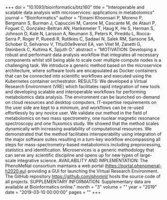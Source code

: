 +++
doi = "10.1093/bioinformatics/btz160"
title = "Interoperable and scalable data analysis with microservices: applications in metabolomics"
journal = "Bioinformatics"
author = "Emami Khoonsari P, Moreno P, Bergmann S, Burman J, Capuccini M, Carone M, Cascante M, de Atauri P, Foguet C, Gonzalez-Beltran AN, Hankemeier T, Haug K, He S, Herman S, Johnson D, Kale N, Larsson A, Neumann S, Peters K, Pireddu L, Rocca-Serra P, Roger P, Rueedi R, Ruttkies C, Sadawi N, Salek RM, Sansone SA, Schober D, Selivanov V, Th\u00e9venot EA, van Vliet M, Zanetti G, Steinbeck C, Kultima K, Spjuth O."
abstract = "MOTIVATION: Developing a robust and performant data analysis workflow that integrates all necessary components whilst still being able to scale over multiple compute nodes is a challenging task. We introduce a generic method based on the microservice architecture, where software tools are encapsulated as Docker containers that can be connected into scientific workflows and executed using the Kubernetes container orchestrator. RESULTS: We developed a Virtual Research Environment (VRE) which facilitates rapid integration of new tools and developing scalable and interoperable workflows for performing metabolomics data analysis. The environment can be launched on-demand on cloud resources and desktop computers. IT-expertise requirements on the user side are kept to a minimum, and workflows can be re-used effortlessly by any novice user. We validate our method in the field of metabolomics on two mass spectrometry, one nuclear magnetic resonance spectroscopy and one fluxomics study. We showed that the method scales dynamically with increasing availability of computational resources. We demonstrated that the method facilitates interoperability using integration of the major software suites resulting in a turn-key workflow encompassing all steps for mass-spectrometry-based metabolomics including preprocessing, statistics and identification. Microservices is a generic methodology that can serve any scientific discipline and opens up for new types of large-scale integrative science. AVAILABILITY AND IMPLEMENTATION: The PhenoMeNal consortium maintains a web portal (https://portal.phenomenal-h2020.eu) providing a GUI for launching the Virtual Research Environment. The GitHub repository https://github.com/phnmnl/ hosts the source code of all projects. SUPPLEMENTARY INFORMATION: Supplementary data are available at Bioinformatics online."
month = "3"
volume = ""
year = "2019"
date = "2019-03-10 00:00:00"
pages = ""
+++

